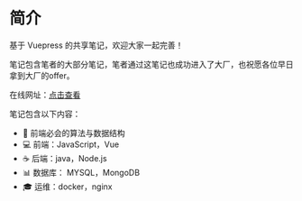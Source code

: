 # 简介

基于 Vuepress 的共享笔记，欢迎大家一起完善！

笔记包含笔者的大部分笔记，笔者通过这笔记也成功进入了大厂，也祝愿各位早日拿到大厂的offer。

在线网址：[点击查看](https://blog.harahozi.cn/docs/)

笔记包含以下内容：

- 🍉 前端必会的算法与数据结构
- 💻 前端：JavaScript，Vue
- ☕️ 后端：java，Node.js
- 📊 数据库： MYSQL，MongoDB
- 🎓 运维：docker，nginx
